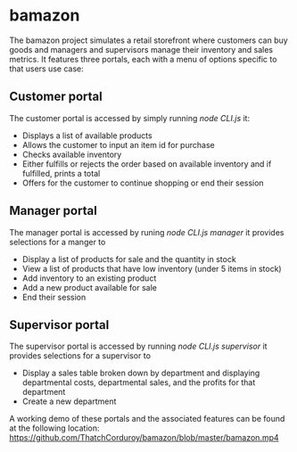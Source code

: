 # bamazon
The bamazon project simulates a retail storefront where customers can buy goods and managers and supervisors manage their inventory and sales metrics.  It features three portals, each with a menu of options specific to that users use case:

## Customer portal
The customer portal is accessed by simply running *node CLI.js* it:
* Displays a list of available products 
* Allows the customer to input an item id for purchase
* Checks available inventory
* Either fulfills or rejects the order based on available inventory and if fulfilled, prints a total
* Offers for the customer to continue shopping or end their session

## Manager portal
The manager portal is accessed by runing *node CLI.js manager* it provides selections for a manger to
* Display a list of products for sale and the quantity in stock
* View a list of products that have low inventory (under 5 items in stock)
* Add inventory to an existing product
* Add a new product available for sale
* End their session

## Supervisor portal
The supervisor portal is accessed by running *node CLI.js supervisor* it provides selections for a supervisor to
* Display a sales table broken down by department and displaying departmental costs, departmental sales, and the profits for that department
* Create a new department

A working demo of these portals and the associated features can be found at the following location:
https://github.com/ThatchCorduroy/bamazon/blob/master/bamazon.mp4
